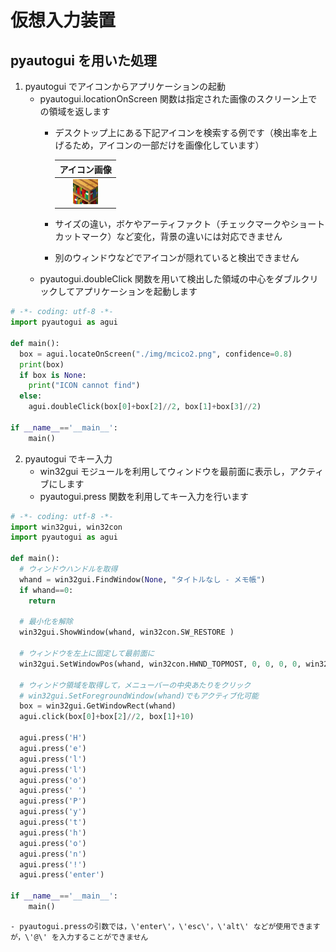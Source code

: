 # 仮想入力装置

## pyautogui を用いた処理
  1. pyautogui でアイコンからアプリケーションの起動
     - pyautogui.locationOnScreen 関数は指定された画像のスクリーン上での領域を返します
        - デスクトップ上にある下記アイコンを検索する例です（検出率を上げるため，アイコンの一部だけを画像化しています）
       
          | アイコン画像 |
          |:--:|
          | ![mcico2.png](./mcico2.png) |
       
        - サイズの違い，ボケやアーティファクト（チェックマークやショートカットマーク）など変化，背景の違いには対応できません
        - 別のウィンドウなどでアイコンが隠れていると検出できません
     - pyautogui.doubleClick 関数を用いて検出した領域の中心をダブルクリックしてアプリケーションを起動します

  ```python
  # -*- coding: utf-8 -*-
  import pyautogui as agui

  def main():
    box = agui.locateOnScreen("./img/mcico2.png", confidence=0.8)
    print(box)
    if box is None:
      print("ICON cannot find")
    else:
      agui.doubleClick(box[0]+box[2]//2, box[1]+box[3]//2)

  if __name__=='__main__':
      main()
  ```

  2. pyautogui でキー入力
     - win32gui モジュールを利用してウィンドウを最前面に表示し，アクティブにします
     - pyautogui.press 関数を利用してキー入力を行います

  ```python
  # -*- coding: utf-8 -*-
  import win32gui, win32con
  import pyautogui as agui

  def main():
    # ウィンドウハンドルを取得
    whand = win32gui.FindWindow(None, "タイトルなし - メモ帳")
    if whand==0:
      return

    # 最小化を解除
    win32gui.ShowWindow(whand, win32con.SW_RESTORE )

    # ウィンドウを左上に固定して最前面に
    win32gui.SetWindowPos(whand, win32con.HWND_TOPMOST, 0, 0, 0, 0, win32con.SWP_NOSIZE)

    # ウィンドウ領域を取得して，メニューバーの中央あたりをクリック
    # win32gui.SetForegroundWindow(whand)でもアクティブ化可能
    box = win32gui.GetWindowRect(whand)
    agui.click(box[0]+box[2]//2, box[1]+10)

    agui.press('H')
    agui.press('e')
    agui.press('l')
    agui.press('l')
    agui.press('o')
    agui.press(' ')
    agui.press('P')
    agui.press('y')
    agui.press('t')
    agui.press('h')
    agui.press('o')
    agui.press('n')
    agui.press('!')
    agui.press('enter')

  if __name__=='__main__':
      main()
  ```

    - pyautogui.pressの引数では，\'enter\'，\'esc\'，\'alt\' などが使用できますが，\'@\' を入力することができません
